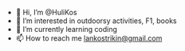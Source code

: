 - 👋 Hi, I’m @HuliKos
- 👀 I’m interested in outdoorsy activities, F1, books
- 🌱 I’m currently learning coding
- 📫 How to reach me lankostrikin@gmail.com

<!---
HuliKos/HuliKos is a ✨ special ✨ repository because its `README.md` (this file) appears on your GitHub profile.
You can click the Preview link to take a look at your changes.
--->
